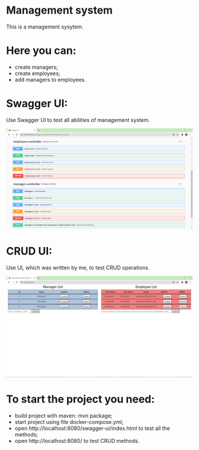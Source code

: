 # Management system
This is a management sysytem.

# Here you can:

- create managers;
- create employees;
- add managers to employees.


# Swagger UI:

Use Swagger UI to test all abilities of management system.


![Product Name Screen Shot][product-swaggerUI]


# CRUD UI:

Use UI, which was written by me, to test CRUD operations.


![Product Name Screen Shot][product-myOwnUI]

# To start the project you need:

- build project with maven: mvn package;
- start project using file docker-compose.yml;
- open http://localhost:8080/swagger-ui/index.html to test all the methods;
- open http://localhost:8080/ to test CRUD methods.

[product-swaggerUI]: images/swagger.png
[product-myOwnUI]: images/crudUI.png
